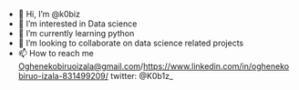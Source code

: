- 👋 Hi, I’m @k0biz
- 👀 I’m interested in Data science 
- 🌱 I’m currently learning python 
- 💞️ I’m looking to collaborate on data science related projects 
- 📫 How to reach me Oghenekobiruoizala@gmail.com/https://www.linkedin.com/in/oghenekobiruo-izala-831499209/ twitter: @K0b1z_

<!---
k0biz/k0biz is a ✨ special ✨ repository because its `README.md` (this file) appears on your GitHub profile.
You can click the Preview link to take a look at your changes.
--->
